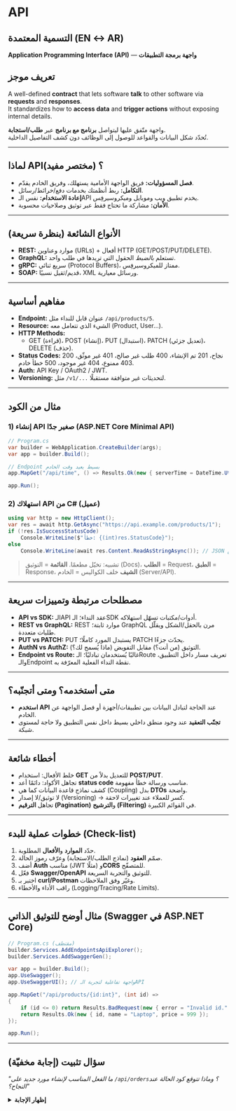 # **API**

## التسمية المعتمدة (EN ↔ AR)
**Application Programming Interface (API)** — **واجهة برمجة التطبيقات**

## تعريف موجز
A well-defined **contract** that lets software **talk** to other software via **requests** and **responses**.  
It standardizes how to **access data** and **trigger actions** without exposing internal details.

واجهة متّفق عليها ليتواصل **برنامج مع برنامج** عبر **طلب/استجابة**.  
تُحدّد شكل البيانات والقواعد للوصول إلى الوظائف دون كشف التفاصيل الداخلية.

---

## لماذا API؟ (مختصر مفيد)
- **فصل المسؤوليات:** فريق الواجهة الأمامية يستهلك، وفريق الخادم يقدّم.  
- **التكامل:** ربط أنظمتك بخدمات دفع/خرائط/رسائل.  
- **إعادة الاستخدام:** نفس الـAPI يخدم تطبيق ويب وموبايل وميكروسيرفِس.  
- **الأمان:** مشاركة ما تحتاج فقط عبر توثيق وصلاحيات محسوبة.

---

## الأنواع الشائعة (بنظرة سريعة)
- **REST:** موارد وعناوين (URLs) + أفعال HTTP (GET/POST/PUT/DELETE).  
- **GraphQL:** تستعلم *بالضبط* الحقول التي تريدها في طلب واحد.  
- **gRPC:** سريع ثنائي (Protocol Buffers)، ممتاز للميكروسيرفِس.  
- **SOAP:** قديم/ثقيل نسبيًا، XML ورسائل معيارية.

---

## مفاهيم أساسية
- **Endpoint:** عنوان قابل للنداء مثل `/api/products/5`.  
- **Resource:** الشيء الذي تتعامل معه (Product, User…).  
- **HTTP Methods:**  
  - GET (قراءة)، POST (إنشاء)، PUT (استبدال)، PATCH (تعديل جزئي)، DELETE (حذف).  
- **Status Codes:** 200 نجاح، 201 تم الإنشاء، 400 طلب غير صالح، 401 غير موثّق، 403 ممنوع، 404 غير موجود، 500 خطأ خادم.  
- **Auth:** API Key / OAuth2 / JWT.  
- **Versioning:** مثل `/v1/...` لتحديثات غير متوافقة مستقبلًا.

---

## مثال من الكود

### 1) إنشاء API صغير جدًا (ASP.NET Core Minimal API)
```csharp
// Program.cs
var builder = WebApplication.CreateBuilder(args);
var app = builder.Build();

// Endpoint بسيط يعيد وقت الخادم
app.MapGet("/api/time", () => Results.Ok(new { serverTime = DateTime.UtcNow }));

app.Run();
```

### 2) استهلاك API من C# (عميل)
```csharp
using var http = new HttpClient();
var res = await http.GetAsync("https://api.example.com/products/1");
if (!res.IsSuccessStatusCode)
    Console.WriteLine($"خطأ: {(int)res.StatusCode}");
else
    Console.WriteLine(await res.Content.ReadAsStringAsync()); // JSON كنص
```

> تشبيه: تخيّل مطعمًا. **القائمة** = التوثيق (Docs)، **الطلب** = Request، **الطبق** = Response، **الشيف** خلف الكواليس = الخادم (Server/API).

---

## مصطلحات مرتبطة وتمييزات سريعة
- **API vs SDK:** الـAPI عقد النداء؛ الـSDK أدوات/مكتبات تسهّل استهلاكه.  
- **REST vs GraphQL:** REST موارد ثابتة؛ GraphQL مرن بالحقل/الشكل ويقلّل طلبات متعددة.  
- **PUT vs PATCH:** PUT يستبدل المورد كاملًا؛ PATCH يحدّث جزءًا.  
- **AuthN vs AuthZ:** التوثيق (من أنت؟) مقابل التفويض (ماذا يُسمح لك؟).  
- **Endpoint vs Route:** غالبًا يُستخدمان تبادليًا؛ الـRoute تعريف مسار داخل التطبيق، والـEndpoint نقطة النداء الفعلية المعرّفة به.

---

## متى أستخدمه؟ ومتى أتجنّبه؟
- **استخدم API** عند الحاجة لتبادل البيانات بين تطبيقات/أجهزة أو فصل الواجهة عن الخادم.  
- **تجنّب التعقيد** عند وجود منطق داخلي بسيط داخل نفس التطبيق ولا حاجة لمستوى شبكة.

---

## أخطاء شائعة
- خلط الأفعال: استخدام **GET** للتعديل بدلاً من **POST/PUT**.  
- تجاهل الأكواد: دائمًا أعد **status code** مناسب ورسالة خطأ مفهومة.  
- كشف نماذج قاعدة البيانات كما هي (Coupling) بدل **DTOs** واضحة.  
- لا توثيق/لا إصدار (Versioning) → كسر للعملاء عند تغييرات لاحقة.  
- تجاهل **الترقيم (Pagination)** و**الترشيح (Filtering)** في القوائم الكبيرة.

---

## خطوات عملية للبدء (Check-list)
1. حدّد **الموارد** و**الأفعال** المطلوبة.  
2. صمّم **العقود** (نماذج الطلب/الاستجابة) وعرّف رموز الحالة.  
3. أضف **Auth** مناسب (JWT مثلًا) و**CORS** للمتصفّح.  
4. فعّل **Swagger/OpenAPI** للتوثيق والتجربة السريعة.  
5. اختبر بـ **curl/Postman** وغيّر وفق الملاحظات.  
6. راقب الأداء والأخطاء (Logging/Tracing/Rate Limits).

---

## مثال أوضح للتوثيق الذاتي (Swagger في ASP.NET Core)
```csharp
// Program.cs (مقتطف)
builder.Services.AddEndpointsApiExplorer();
builder.Services.AddSwaggerGen();

var app = builder.Build();
app.UseSwagger();
app.UseSwaggerUI(); // واجهة تفاعلية لتجربة الـAPI

app.MapGet("/api/products/{id:int}", (int id) =>
{
    if (id <= 0) return Results.BadRequest(new { error = "Invalid id." });
    return Results.Ok(new { id, name = "Laptop", price = 999 });
});

app.Run();
```

---

## سؤال تثبيت (إجابة مخفيّة)
*"ما الفعل المناسب لإنشاء مورد جديد على `/api/orders`؟ وماذا تتوقع كود الحالة عند النجاح؟"*
<details>
  <summary><strong>إظهار الإجابة</strong></summary>
  **POST** هو الفعل المناسب، ونتوقع **201 Created** مع رابط المورد الجديد في العنوان `Location`.
</details>
